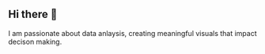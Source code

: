 ## Hi there 👋
I am passionate about data anlaysis, creating meaningful visuals that impact decison making.  
<!--
**fungymaw/fungymaw** is a ✨ _special_ ✨ repository because its `README.md` (this file) appears on your GitHub profile.

Skills set
Pyhton
SQL
Database Management
Excel

- 🔭 I’m currently working on ...
- 🌱 I’m currently learning ...
- 👯 I’m looking to collaborate on ...
- 🤔 I’m looking for help with ...
- 💬 Ask me about ...
- 📫 How to reach me: ...
- 😄 Pronouns: ...
- ⚡ Fun fact: ...
-->
